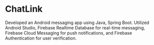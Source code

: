 # ChatLink
Developed an Android messaging app using Java, Spring Boot. Utilized Android Studio, Firebase Realtime Database for real-time messaging, Firebase Cloud Messaging for push notifications, and Firebase Authentication for user verification.
